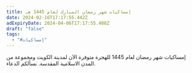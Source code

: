 ```yaml
---
title: إمساكيات شهر رمضان المبارك لعام 1445 هـ
date: 2024-02-16T17:17:55.442Z
adExpiryDate: 2024-04-06T17:17:55.488Z
draft: "false"
tags:
  - "#إمساكيات"
---
```

إمساكيات شهر رمضان لعام 1445 للهجرة متوفرة الآن لمدينة الكويت ومجموعة من المدن الاسلامية المقدسة. نسألكم الدعاء.